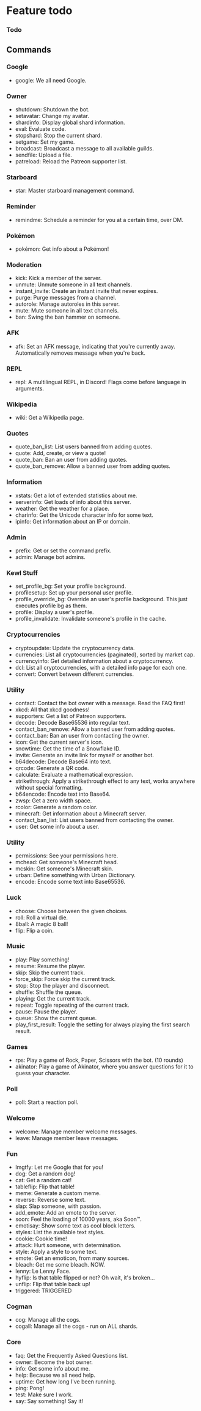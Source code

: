 # Feature todo

### Todo

## Commands
### Google
 - google: We all need Google.

### Owner
 - shutdown: Shutdown the bot.
 - setavatar: Change my avatar.
 - shardinfo: Display global shard information.
 - eval: Evaluate code.
 - stopshard: Stop the current shard.
 - setgame: Set my game.
 - broadcast: Broadcast a message to all available guilds.
 - sendfile: Upload a file.
 - patreload: Reload the Patreon supporter list.

### Starboard
 - star: Master starboard management command.

### Reminder
 - remindme: Schedule a reminder for you at a certain time, over DM.

### Pokémon
 - pokémon: Get info about a Pokémon!

### Moderation
 - kick: Kick a member of the server.
 - unmute: Unmute someone in all text channels.
 - instant_invite: Create an instant invite that never expires.
 - purge: Purge messages from a channel.
 - autorole: Manage autoroles in this server.
 - mute: Mute someone in all text channels.
 - ban: Swing the ban hammer on someone.

### AFK
 - afk: Set an AFK message, indicating that you're currently away. Automatically removes message when you're back.

### REPL
 - repl: A multilingual REPL, in Discord! Flags come before language in arguments.

### Wikipedia
 - wiki: Get a Wikipedia page.

### Quotes
 - quote_ban_list: List users banned from adding quotes.
 - quote: Add, create, or view a quote!
 - quote_ban: Ban an user from adding quotes.
 - quote_ban_remove: Allow a banned user from adding quotes.

### Information
 - xstats: Get a lot of extended statistics about me.
 - serverinfo: Get loads of info about this server.
 - weather: Get the weather for a place.
 - charinfo: Get the Unicode character info for some text.
 - ipinfo: Get information about an IP or domain.

### Admin
 - prefix: Get or set the command prefix.
 - admin: Manage bot admins.

### Kewl Stuff
 - set_profile_bg: Set your profile background.
 - profilesetup: Set up your personal user profile.
 - profile_override_bg: Override an user's profile background. This just executes profile bg as them.
 - profile: Display a user's profile.
 - profile_invalidate: Invalidate someone's profile in the cache.

### Cryptocurrencies
 - cryptoupdate: Update the cryptocurrency data.
 - currencies: List all cryptocurrencies (paginated), sorted by market cap.
 - currencyinfo: Get detailed information about a cryptocurrency.
 - dcl: List all cryptocurrencies, with a detailed info page for each one.
 - convert: Convert between different currencies.

### Utility
 - contact: Contact the bot owner with a message. Read the FAQ first!
 - xkcd: All that xkcd goodness!
 - supporters: Get a list of Patreon supporters.
 - decode: Decode Base65536 into regular text.
 - contact_ban_remove: Allow a banned user from adding quotes.
 - contact_ban: Ban an user from contacting the owner.
 - icon: Get the current server's icon.
 - snowtime: Get the time of a Snowflake ID.
 - invite: Generate an invite link for myself or another bot.
 - b64decode: Decode Base64 into text.
 - qrcode: Generate a QR code.
 - calculate: Evaluate a mathematical expression.
 - strikethrough: Apply a strikethrough effect to any text, works anywhere without special formatting.
 - b64encode: Encode text into Base64.
 - zwsp: Get a zero width space.
 - rcolor: Generate a random color.
 - minecraft: Get information about a Minecraft server.
 - contact_ban_list: List users banned from contacting the owner.
 - user: Get some info about a user.

### Utility
 - permissions: See your permissions here.
 - mchead: Get someone's Minecraft head.
 - mcskin: Get someone's Minecraft skin.
 - urban: Define something with Urban Dictionary.
 - encode: Encode some text into Base65536.

### Luck
 - choose: Choose between the given choices.
 - roll: Roll a virtual die.
 - 8ball: A magic 8 ball!
 - flip: Flip a coin.

### Music
 - play: Play something!
 - resume: Resume the player.
 - skip: Skip the current track.
 - force_skip: Force skip the current track.
 - stop: Stop the player and disconnect.
 - shuffle: Shuffle the queue.
 - playing: Get the current track.
 - repeat: Toggle repeating of the current track.
 - pause: Pause the player.
 - queue: Show the current queue.
 - play_first_result: Toggle the setting for always playing the first search result.

### Games
 - rps: Play a game of Rock, Paper, Scissors with the bot. (10 rounds)
 - akinator: Play a game of Akinator, where you answer questions for it to guess your character.

### Poll
 - poll: Start a reaction poll.

### Welcome
 - welcome: Manage member welcome messages.
 - leave: Manage member leave messages.

### Fun
 - lmgtfy: Let me Google that for you!
 - dog: Get a random dog!
 - cat: Get a random cat!
 - tableflip: Flip that table!
 - meme: Generate a custom meme.
 - reverse: Reverse some text.
 - slap: Slap someone, with passion.
 - add_emote: Add an emote to the server.
 - soon: Feel the loading of 10000 years, aka Soon™.
 - emotisay: Show some text as cool block letters.
 - styles: List the available text styles.
 - cookie: Cookie time!
 - attack: Hurt someone, with determination.
 - style: Apply a style to some text.
 - emote: Get an emoticon, from many sources.
 - bleach: Get me some bleach. NOW.
 - lenny: Le Lenny Face.
 - hyflip: Is that table flipped or not? Oh wait, it's broken...
 - unflip: Flip that table back up!
 - triggered: TRIGGERED

### Cogman
 - cog: Manage all the cogs.
 - cogall: Manage all the cogs - run on ALL shards.

### Core
 - faq: Get the Frequently Asked Questions list.
 - owner: Become the bot owner.
 - info: Get some info about me.
 - help: Because we all need help.
 - uptime: Get how long I've been running.
 - ping: Pong!
 - test: Make sure I work.
 - say: Say something! Say it!

